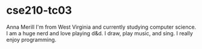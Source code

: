 # cse210-tc03

Anna Merill
I'm from West Virginia and currently studying 
computer science. I am a huge nerd and love playing
d&d. I draw, play music, and sing. I really enjoy programming.